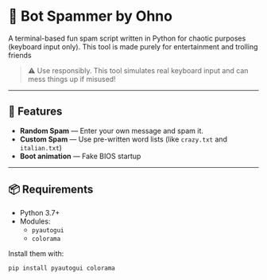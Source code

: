 # 🧠 Bot Spammer by Ohno

A terminal-based fun spam script written in Python for chaotic purposes (keyboard input only). This tool is made purely for entertainment and trolling friends
> ⚠️ Use responsibly. This tool simulates real keyboard input and can mess things up if misused!

---

## 🔧 Features

- **Random Spam** — Enter your own message and spam it.
- **Custom Spam** — Use pre-written word lists (like `crazy.txt` and `italian.txt`)
- **Boot animation** — Fake BIOS startup

---

## 📦 Requirements

- Python 3.7+
- Modules:
  - `pyautogui`
  - `colorama`

Install them with:

```bash
pip install pyautogui colorama
